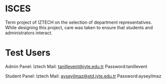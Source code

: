 # ISCES
Term project of IZTECH on the selection of department representatives. While designing this project, care was taken to ensure that students and administrators interact.

# Test Users

Admin Panel:
Iztech Mail: tanillevent@iyte.edu.tr
Password:tanillevent

Student Panel:
Iztech Mail: ayseyilmaz@std.iyte.edu.tr
Password:ayseyilmaz
